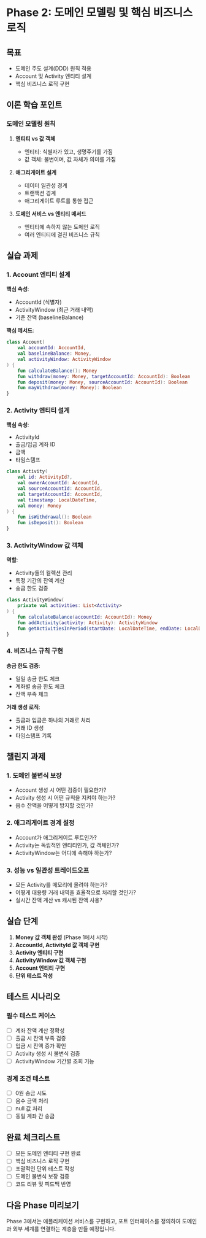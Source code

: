 # Phase 2: 도메인 모델링 및 핵심 비즈니스 로직

## 목표
- 도메인 주도 설계(DDD) 원칙 적용
- Account 및 Activity 엔티티 설계
- 핵심 비즈니스 로직 구현

## 이론 학습 포인트

### 도메인 모델링 원칙
1. **엔티티 vs 값 객체**
   - 엔티티: 식별자가 있고, 생명주기를 가짐
   - 값 객체: 불변이며, 값 자체가 의미를 가짐

2. **애그리게이트 설계**
   - 데이터 일관성 경계
   - 트랜잭션 경계
   - 애그리게이트 루트를 통한 접근

3. **도메인 서비스 vs 엔티티 메서드**
   - 엔티티에 속하지 않는 도메인 로직
   - 여러 엔티티에 걸친 비즈니스 규칙

## 실습 과제

### 1. Account 엔티티 설계

**핵심 속성**:
- AccountId (식별자)
- ActivityWindow (최근 거래 내역)
- 기준 잔액 (baselineBalance)

**핵심 메서드**:
```kotlin
class Account(
    val accountId: AccountId,
    val baselineBalance: Money,
    val activityWindow: ActivityWindow
) {
    fun calculateBalance(): Money
    fun withdraw(money: Money, targetAccountId: AccountId): Boolean
    fun deposit(money: Money, sourceAccountId: AccountId): Boolean
    fun mayWithdraw(money: Money): Boolean
}
```

### 2. Activity 엔티티 설계

**핵심 속성**:
- ActivityId
- 출금/입금 계좌 ID
- 금액
- 타임스탬프

```kotlin
class Activity(
    val id: ActivityId?,
    val ownerAccountId: AccountId,
    val sourceAccountId: AccountId,
    val targetAccountId: AccountId,
    val timestamp: LocalDateTime,
    val money: Money
) {
    fun isWithdrawal(): Boolean
    fun isDeposit(): Boolean
}
```

### 3. ActivityWindow 값 객체

**역할**:
- Activity들의 컬렉션 관리
- 특정 기간의 잔액 계산
- 송금 한도 검증

```kotlin
class ActivityWindow(
    private val activities: List<Activity>
) {
    fun calculateBalance(accountId: AccountId): Money
    fun addActivity(activity: Activity): ActivityWindow
    fun getActivitiesInPeriod(startDate: LocalDateTime, endDate: LocalDateTime): List<Activity>
}
```

### 4. 비즈니스 규칙 구현

**송금 한도 검증**:
- 일일 송금 한도 체크
- 계좌별 송금 한도 체크
- 잔액 부족 체크

**거래 생성 로직**:
- 출금과 입금은 하나의 거래로 처리
- 거래 ID 생성
- 타임스탬프 기록

## 챌린지 과제

### 1. 도메인 불변식 보장
- Account 생성 시 어떤 검증이 필요한가?
- Activity 생성 시 어떤 규칙을 지켜야 하는가?
- 음수 잔액을 어떻게 방지할 것인가?

### 2. 애그리게이트 경계 설정
- Account가 애그리게이트 루트인가?
- Activity는 독립적인 엔티티인가, 값 객체인가?
- ActivityWindow는 어디에 속해야 하는가?

### 3. 성능 vs 일관성 트레이드오프
- 모든 Activity를 메모리에 올려야 하는가?
- 어떻게 대용량 거래 내역을 효율적으로 처리할 것인가?
- 실시간 잔액 계산 vs 캐시된 잔액 사용?

## 실습 단계

1. **Money 값 객체 완성** (Phase 1에서 시작)
2. **AccountId, ActivityId 값 객체 구현**
3. **Activity 엔티티 구현**
4. **ActivityWindow 값 객체 구현**
5. **Account 엔티티 구현**
6. **단위 테스트 작성**

## 테스트 시나리오

### 필수 테스트 케이스
- [ ] 계좌 잔액 계산 정확성
- [ ] 출금 시 잔액 부족 검증
- [ ] 입금 시 잔액 증가 확인
- [ ] Activity 생성 시 불변식 검증
- [ ] ActivityWindow 기간별 조회 기능

### 경계 조건 테스트
- [ ] 0원 송금 시도
- [ ] 음수 금액 처리
- [ ] null 값 처리
- [ ] 동일 계좌 간 송금

## 완료 체크리스트
- [ ] 모든 도메인 엔티티 구현 완료
- [ ] 핵심 비즈니스 로직 구현
- [ ] 포괄적인 단위 테스트 작성
- [ ] 도메인 불변식 보장 검증
- [ ] 코드 리뷰 및 피드백 반영

## 다음 Phase 미리보기
Phase 3에서는 애플리케이션 서비스를 구현하고, 포트 인터페이스를 정의하여 도메인과 외부 세계를 연결하는 계층을 만들 예정입니다.